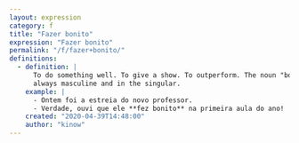 ```yaml
---
layout: expression
category: f
title: "Fazer bonito"
expression: "Fazer bonito"
permalink: "/f/fazer+bonito/"
definitions:
  - definition: |
      To do something well. To give a show. To outperform. The noun "bonito" (beautiful, pretty, handsome) is
      always masculine and in the singular.
    example: |
      - Ontem foi a estreia do novo professor.
      - Verdade, ouvi que ele **fez bonito** na primeira aula do ano!
    created: "2020-04-39T14:48:00"
    author: "kinow"
---
```

